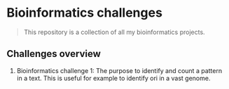 # Bioinformatics challenges
> This repository is a collection of all my bioinformatics projects.

## Challenges overview
1. Bioinformatics challenge 1: The purpose to identify and count a pattern in a text. This is useful for example to identify ori in a vast genome.
